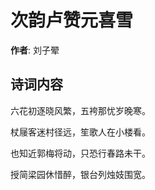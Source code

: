 # 次韵卢赞元喜雪

**作者**: 刘子翚

## 诗词内容

六花初逐晓风繁，五袴那忧岁晚寒。

杖屦客迷村径远，笙歌人在小楼看。

也知近郭梅将动，只恐行春路未干。

授简梁园休惜醉，银台列烛妓围宽。

